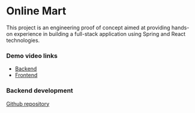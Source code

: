 # Online Mart
This project is an engineering proof of concept aimed at providing hands-on experience in building a full-stack application using Spring and React technologies.

### Demo video links

- <a href="https://mum0-my.sharepoint.com/:v:/r/personal/sarthakraj_adhikari_miu_edu/Documents/demo-waa/2024-06-22%2001-21-11.mkv?csf=1&web=1&e=E1QvMG&nav=eyJyZWZlcnJhbEluZm8iOnsicmVmZXJyYWxBcHAiOiJTdHJlYW1XZWJBcHAiLCJyZWZlcnJhbFZpZXciOiJTaGFyZURpYWxvZy1MaW5rIiwicmVmZXJyYWxBcHBQbGF0Zm9ybSI6IldlYiIsInJlZmVycmFsTW9kZSI6InZpZXcifX0%3D">Backend</a>
- <a href="https://mum0-my.sharepoint.com/:v:/r/personal/sarthakraj_adhikari_miu_edu/Documents/demo-waa/2024-06-21%2023-44-04.mkv?csf=1&web=1&e=wqT4Av&nav=eyJyZWZlcnJhbEluZm8iOnsicmVmZXJyYWxBcHAiOiJTdHJlYW1XZWJBcHAiLCJyZWZlcnJhbFZpZXciOiJTaGFyZURpYWxvZy1MaW5rIiwicmVmZXJyYWxBcHBQbGF0Zm9ybSI6IldlYiIsInJlZmVycmFsTW9kZSI6InZpZXcifX0%3D">Frontend</a>

### Backend development
<a href="https://github.com/Yogen-Pokhrel/mini-mart">Github repository</a>

